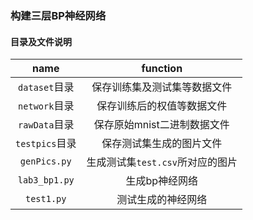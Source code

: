 ### 构建三层BP神经网络

#### 目录及文件说明

|name|function|
|:--:|:------:|
|`dataset`目录|保存训练集及测试集等数据文件|
|`network`目录|保存训练后的权值等数据文件|
|`rawData`目录|保存原始mnist二进制数据文件|
|`testpics`目录|保存测试集生成的图片文件|
|`genPics.py`|生成测试集`test.csv`所对应的图片|
|`lab3_bp1.py`|生成bp神经网络|
|`test1.py`|测试生成的神经网络|